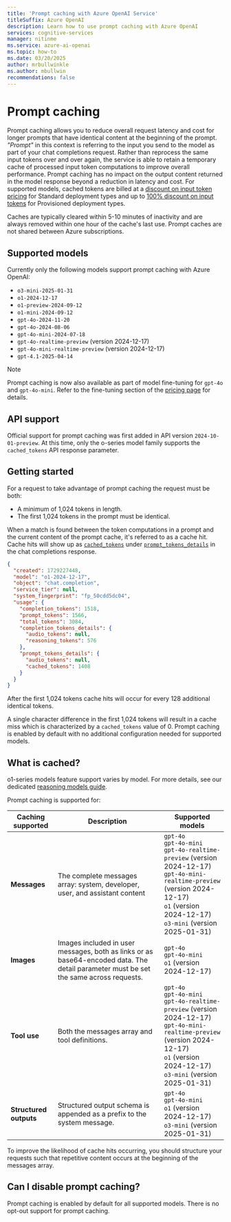 ```yaml
---
title: 'Prompt caching with Azure OpenAI Service'
titleSuffix: Azure OpenAI
description: Learn how to use prompt caching with Azure OpenAI
services: cognitive-services
manager: nitinme
ms.service: azure-ai-openai
ms.topic: how-to
ms.date: 03/20/2025
author: mrbullwinkle
ms.author: mbullwin
recommendations: false
---
```


# Prompt caching

Prompt caching allows you to reduce overall request latency and cost for longer prompts that have identical content at the beginning of the prompt. *"Prompt"* in this context is referring to the input you send to the model as part of your chat completions request. Rather than reprocess the same input tokens over and over again, the service is able to retain a temporary cache of processed input token computations to improve overall performance. Prompt caching has no impact on the output content returned in the model response beyond a reduction in latency and cost. For supported models, cached tokens are billed at a [discount on input token pricing](https://azure.microsoft.com/pricing/details/cognitive-services/openai-service/) for Standard deployment types and up to [100% discount on input tokens](/azure/ai-services/openai/concepts/provisioned-throughput) for Provisioned deployment types.

Caches are typically cleared within 5-10 minutes of inactivity and are always removed within one hour of the cache's last use. Prompt caches are not shared between Azure subscriptions. 

## Supported models

Currently only the following models support prompt caching with Azure OpenAI:

- `o3-mini-2025-01-31`
- `o1-2024-12-17`
- `o1-preview-2024-09-12`
- `o1-mini-2024-09-12`
- `gpt-4o-2024-11-20`
- `gpt-4o-2024-08-06`
- `gpt-4o-mini-2024-07-18`
- `gpt-4o-realtime-preview` (version 2024-12-17)
- `gpt-4o-mini-realtime-preview` (version 2024-12-17)
- `gpt-4.1-2025-04-14`

> [!NOTE]
> Prompt caching is now also available as part of model fine-tuning for `gpt-4o` and `gpt-4o-mini`. Refer to the fine-tuning section of the [pricing page](https://azure.microsoft.com/pricing/details/cognitive-services/openai-service/) for details.

## API support

Official support for prompt caching was first added in API version `2024-10-01-preview`. At this time, only the o-series model family supports the `cached_tokens` API response parameter.

## Getting started

For a request to take advantage of prompt caching the request must be both:

- A minimum of 1,024 tokens in length.
- The first 1,024 tokens in the prompt must be identical.

When a match is found between the token computations in a prompt and the current content of the prompt cache, it's referred to as a cache hit. Cache hits will show up as [`cached_tokens`](/azure/ai-services/openai/reference-preview#cached_tokens) under [`prompt_tokens_details`](/azure/ai-services/openai/reference-preview#properties-for-prompt_tokens_details) in the chat completions response.

```json
{
  "created": 1729227448,
  "model": "o1-2024-12-17",
  "object": "chat.completion",
  "service_tier": null,
  "system_fingerprint": "fp_50cdd5dc04",
  "usage": {
    "completion_tokens": 1518,
    "prompt_tokens": 1566,
    "total_tokens": 3084,
    "completion_tokens_details": {
      "audio_tokens": null,
      "reasoning_tokens": 576
    },
    "prompt_tokens_details": {
      "audio_tokens": null,
      "cached_tokens": 1408
    }
  }
}
```

After the first 1,024 tokens cache hits will occur for every 128 additional identical tokens.

A single character difference in the first 1,024 tokens will result in a cache miss which is characterized by a `cached_tokens` value of 0. Prompt caching is enabled by default with no additional configuration needed for supported models.

## What is cached?

o1-series models feature support varies by model. For more details, see our dedicated [reasoning models guide](./reasoning.md). 

Prompt caching is supported for:

|**Caching supported**|**Description**|**Supported models**|
|--------|--------|--------|
| **Messages** | The complete messages array: system, developer, user, and assistant content | `gpt-4o`<br/>`gpt-4o-mini`<br/>`gpt-4o-realtime-preview` (version 2024-12-17)<br/>`gpt-4o-mini-realtime-preview` (version 2024-12-17)<br> `o1` (version 2024-12-17) <br> `o3-mini` (version 2025-01-31) |
| **Images** | Images included in user messages, both as links or as base64-encoded data. The detail parameter must be set the same across requests. | `gpt-4o`<br/>`gpt-4o-mini` <br> `o1` (version 2024-12-17)  |
| **Tool use** | Both the messages array and tool definitions. | `gpt-4o`<br/>`gpt-4o-mini`<br/>`gpt-4o-realtime-preview` (version 2024-12-17)<br/>`gpt-4o-mini-realtime-preview` (version 2024-12-17)<br> `o1` (version 2024-12-17) <br> `o3-mini` (version 2025-01-31) |
| **Structured outputs** | Structured output schema is appended as a prefix to the system message. | `gpt-4o`<br/>`gpt-4o-mini` <br> `o1` (version 2024-12-17) <br> `o3-mini` (version 2025-01-31) |

To improve the likelihood of cache hits occurring, you should structure your requests such that repetitive content occurs at the beginning of the messages array.

## Can I disable prompt caching?

Prompt caching is enabled by default for all supported models. There is no opt-out support for prompt caching.

